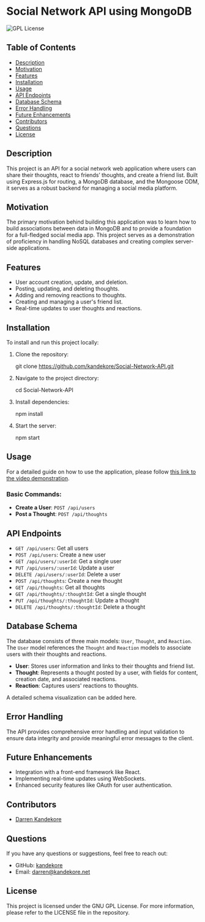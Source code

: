 # Social Network API using MongoDB

![GPL License](https://img.shields.io/badge/license-GPL-blue)

## Table of Contents

- [Description](#description)
- [Motivation](#motivation)
- [Features](#features)
- [Installation](#installation)
- [Usage](#usage)
- [API Endpoints](#api-endpoints)
- [Database Schema](#database-schema)
- [Error Handling](#error-handling)
- [Future Enhancements](#future-enhancements)
- [Contributors](#contributors)
- [Questions](#questions)
- [License](#license)

## Description

This project is an API for a social network web application where users can share their thoughts, react to friends’ thoughts, and create a friend list. Built using Express.js for routing, a MongoDB database, and the Mongoose ODM, it serves as a robust backend for managing a social media platform.

## Motivation

The primary motivation behind building this application was to learn how to build associations between data in MongoDB and to provide a foundation for a full-fledged social media app. This project serves as a demonstration of proficiency in handling NoSQL databases and creating complex server-side applications.

## Features

- User account creation, update, and deletion.
- Posting, updating, and deleting thoughts.
- Adding and removing reactions to thoughts.
- Creating and managing a user's friend list.
- Real-time updates to user thoughts and reactions.

## Installation

To install and run this project locally:

1. Clone the repository:

   git clone https://github.com/kandekore/Social-Network-API.git

2. Navigate to the project directory:

   cd Social-Network-API

3. Install dependencies:

   npm install

4. Start the server:

   npm start

## Usage

For a detailed guide on how to use the application, please follow [this link to the video demonstration](https://drive.google.com/file/d/1u0canbA_QqDC9y41EIlnAMExOdwI73T7/view).

### Basic Commands:

- **Create a User**: `POST /api/users`
- **Post a Thought**: `POST /api/thoughts`

## API Endpoints

- `GET /api/users`: Get all users
- `POST /api/users`: Create a new user
- `GET /api/users/:userId`: Get a single user
- `PUT /api/users/:userId`: Update a user
- `DELETE /api/users/:userId`: Delete a user
- `POST /api/thoughts`: Create a new thought
- `GET /api/thoughts`: Get all thoughts
- `GET /api/thoughts/:thoughtId`: Get a single thought
- `PUT /api/thoughts/:thoughtId`: Update a thought
- `DELETE /api/thoughts/:thoughtId`: Delete a thought

## Database Schema

The database consists of three main models: `User`, `Thought`, and `Reaction`. The `User` model references the `Thought` and `Reaction` models to associate users with their thoughts and reactions.

- **User**: Stores user information and links to their thoughts and friend list.
- **Thought**: Represents a thought posted by a user, with fields for content, creation date, and associated reactions.
- **Reaction**: Captures users' reactions to thoughts.

A detailed schema visualization can be added here.

## Error Handling

The API provides comprehensive error handling and input validation to ensure data integrity and provide meaningful error messages to the client.

## Future Enhancements

- Integration with a front-end framework like React.
- Implementing real-time updates using WebSockets.
- Enhanced security features like OAuth for user authentication.

## Contributors

- [Darren Kandekore](https://github.com/kandekore)

## Questions

If you have any questions or suggestions, feel free to reach out:

- GitHub: [kandekore](https://github.com/kandekore)
- Email: [darren@kandekore.net](mailto:darren@kandekore.net)

## License

This project is licensed under the GNU GPL License. For more information, please refer to the LICENSE file in the repository.


